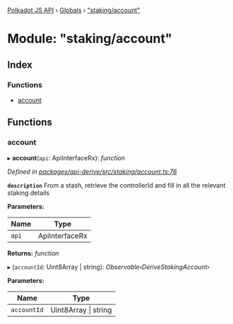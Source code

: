 [Polkadot JS API](../README.md) › [Globals](../globals.md) › ["staking/account"](_staking_account_.md)

# Module: "staking/account"

## Index

### Functions

* [account](_staking_account_.md#account)

## Functions

###  account

▸ **account**(`api`: ApiInterfaceRx): *function*

*Defined in [packages/api-derive/src/staking/account.ts:76](https://github.com/polkadot-js/api/blob/ea6bb83c01/packages/api-derive/src/staking/account.ts#L76)*

**`description`** From a stash, retrieve the controllerId and fill in all the relevant staking details

**Parameters:**

Name | Type |
------ | ------ |
`api` | ApiInterfaceRx |

**Returns:** *function*

▸ (`accountId`: Uint8Array | string): *Observable‹DeriveStakingAccount›*

**Parameters:**

Name | Type |
------ | ------ |
`accountId` | Uint8Array &#124; string |
